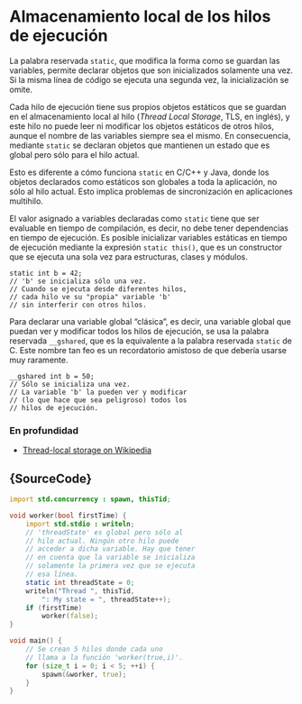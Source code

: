 # Almacenamiento local de los hilos de ejecución

La palabra reservada `static`, que modifica la forma como se guardan las
variables, permite declarar objetos que son inicializados solamente una vez.
Si la misma línea de código se ejecuta una segunda vez, la inicialización se
omite.

Cada hilo de ejecución tiene sus propios objetos estáticos que se guardan
en el almacenamiento local al hilo (*Thread Local Storage*, TLS, en inglés),
y este hilo no puede leer ni modificar los objetos estáticos de otros hilos,
aunque el nombre de las variables siempre sea el mismo. En consecuencia,
mediante `static` se declaran objetos que mantienen un estado que es global
pero sólo para el hilo actual.

Esto es diferente a cómo funciona `static` en C/C++ y Java, donde los objetos
declarados como estáticos son globales a toda la aplicación, no sólo al hilo
actual. Esto implica problemas de sincronización en aplicaciones multihilo.

El valor asignado a variables declaradas como `static` tiene que ser evaluable
en tiempo de compilación, es decir, no debe tener dependencias en tiempo de
ejecución. Es posible inicializar variables estáticas en tiempo de ejecución
mediante la expresión `static this()`, que es un constructor que se ejecuta
una sola vez para estructuras, clases y módulos.

    static int b = 42;
    // 'b' se inicializa sólo una vez.
    // Cuando se ejecuta desde diferentes hilos,
    // cada hilo ve su "propia" variable 'b'
    // sin interferir con otros hilos.

Para declarar una variable global “clásica”, es decir, una variable global
que puedan ver y modificar todos los hilos de ejecución, se usa la palabra
reservada `__gshared`, que es la equivalente a la palabra reservada `static`
de C. Este nombre tan feo es un recordatorio amistoso de que debería usarse
muy raramente.

    __gshared int b = 50;
    // Sólo se inicializa una vez.
    // La variable 'b' la pueden ver y modificar
    // (lo que hace que sea peligroso) todos los
    // hilos de ejecución.

### En profundidad

- [Thread-local storage on Wikipedia](https://en.wikipedia.org/wiki/Thread-local_storage)

## {SourceCode}

```d
import std.concurrency : spawn, thisTid;

void worker(bool firstTime) {
    import std.stdio : writeln;
    // 'threadState' es global pero sólo al
    // hilo actual. Ningún otro hilo puede
    // acceder a dicha variable. Hay que tener
    // en cuenta que la variable se inicializa
    // solamente la primera vez que se ejecuta
    // esa línea.
    static int threadState = 0;
    writeln("Thread ", thisTid,
        ": My state = ", threadState++);
    if (firstTime)
        worker(false);
}

void main() {
    // Se crean 5 hilos donde cada uno
    // llama a la función 'worker(true,i)'.
    for (size_t i = 0; i < 5; ++i) {
        spawn(&worker, true);
    }
}
```
